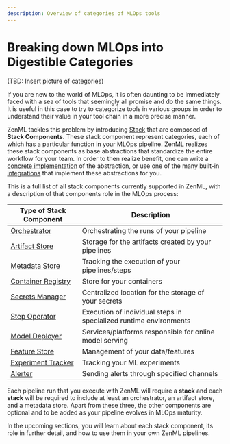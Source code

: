 ```yaml
---
description: Overview of categories of MLOps tools
---
```


# Breaking down MLOps into Digestible Categories

(TBD: Insert picture of categories)

If you are new to the world of MLOps, it is often daunting to be immediately faced 
with a sea of tools that seemingly all promise and do the same things. It is useful 
in this case to try to categorize tools in various groups in order to understand 
their value in your tool chain in a more precise manner.

ZenML tackles this problem by introducing [Stack](../developer-guide/stacks-profiles-repositories/stacks_profiles_repositories.md) 
that are composed of **Stack Components**. These stack component represent categories, each of which 
has a particular function in your MLOps pipeline. ZenML realizes these stack components as base abstractions 
that standardize the entire workflow for your team. In order to then realize benefit, one can write a 
[concrete implementation](../developer-guide/advanced-concepts/) of the abstraction, or 
use one of the many built-in [integrations](integrations.md) that implement these abstractions for you.

This is a full list of all stack components currently supported in ZenML, with a description 
of that components role in the MLOps process:

| **Type of Stack Component**                 | **Description**                                                   |
|---------------------------------------------|-------------------------------------------------------------------|
| [Orchestrator](orchestrators/overview.md)             | Orchestrating the runs of your pipeline                           |
| [Artifact Store](artifact-stores/overview.md)         | Storage for the artifacts created by your pipelines               |
| [Metadata Store](metadata-stores/overview.md)         | Tracking the execution of your pipelines/steps                    |
| [Container Registry](container-registries/overview.md) | Store for your containers                                         |
| [Secrets Manager](secrets-managers/overview.md)       | Centralized location for the storage of your secrets              |
| [Step Operator](step-operators/overview.md)           | Execution of individual steps in specialized runtime environments |
| [Model Deployer](model-deployers/overview.md)         | Services/platforms responsible for online model serving           |
| [Feature Store](feature-stores/overview.md)           | Management of your data/features                                  |
| [Experiment Tracker](experiment-trackers/overview.md) | Tracking your ML experiments                                      |
| [Alerter](alerters/overview.md)                       | Sending alerts through specified channels                         |

Each pipeline run that you execute with ZenML will require a **stack** and each **stack** will be required to include at least an orchestrator, an artifact store, and a metadata store. Apart from these three, the other components are optional and to be added as your pipeline evolves in 
MLOps maturity.

In the upcoming sections, you will learn about each stack component, its role in further detail, and how to use them in 
your own ZenML pipelines.